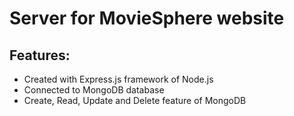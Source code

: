 # Server for MovieSphere website
## Features:
- Created with Express.js framework of Node.js
- Connected to MongoDB database
- Create, Read, Update and Delete feature of MongoDB
